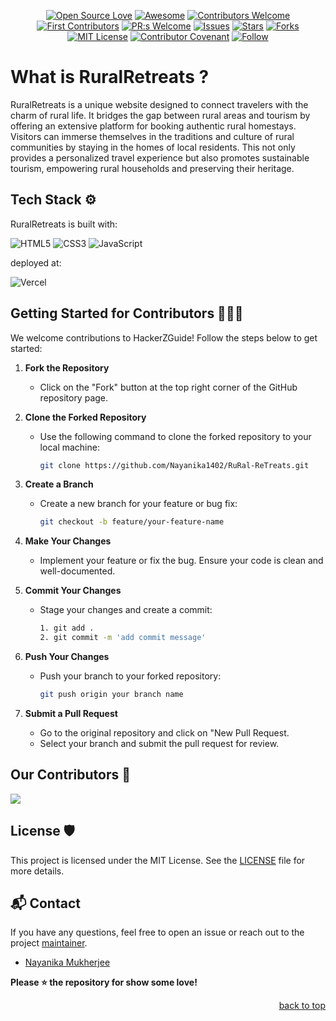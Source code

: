 <div align="center">
  
[![Open Source Love](https://firstcontributions.github.io/open-source-badges/badges/open-source-v1/open-source.svg)](https://github.com/firstcontributions/open-source-badges)
[![Awesome](https://cdn.rawgit.com/sindresorhus/awesome/d7305f38d29fed78fa85652e3a63e154dd8e8829/media/badge.svg)](https://github.com/sindresorhus/awesome)
[![Contributors Welcome](https://img.shields.io/badge/contributors-welcome-0b7cbd)](https://github.com/nikohoffren/fork-commit-merge/pulls)
[![First Contributors](https://img.shields.io/badge/first-contributors-0b7cbd)](https://github.com/nikohoffren/fork-commit-merge/pulls)
[![PR:s Welcome](https://img.shields.io/badge/PR:s-welcome-0b7cbd)](https://github.com/nikohoffren/fork-commit-merge/pulls)
[![Issues](https://img.shields.io/github/issues/Nayanika1402/RuRal-ReTreats.svg?style=flat)](https://github.com/Nayanika1402/RuRal-ReTreats/issues)
[![Stars](https://img.shields.io/github/stars/Nayanika1402/RuRal-ReTreats.svg?style=flat)](https://github.com/Nayanika1402/RuRal-ReTreats/stars)
[![Forks](https://img.shields.io/github/forks/Nayanika1402/RuRal-ReTreats.svg?style=flat)](https://github.com/Nayanika1402/RuRal-ReTreats/forks)
[![MIT License](https://badges.frapsoft.com/os/mit/mit.svg?v=103)](https://opensource.org/licenses/mit-license.php)
[![Contributor Covenant](https://img.shields.io/badge/Contributor%20Covenant-2.1-4baaaa.svg)](code_of_conduct.md)
[![Follow](https://img.shields.io/badge/follow-%40Nayanika1402-1DA1F2?logo=twitter&style=social)](https://github.com/Nayanika1402) 
</div>


# What is RuralRetreats ?

RuralRetreats is a unique website designed to connect travelers with the charm of rural life. It bridges the gap between rural areas and tourism by offering an extensive platform for booking authentic rural homestays. Visitors can immerse themselves in the traditions and culture of rural communities by staying in the homes of local residents. This not only provides a personalized travel experience but also promotes sustainable tourism, empowering rural households and preserving their heritage.

## Tech Stack ⚙️

RuralRetreats is built with:

![HTML5](https://img.shields.io/badge/html5-%23E34F26.svg?style=for-the-badge&logo=html5&logoColor=white) 
![CSS3](https://img.shields.io/badge/css3-%231572B6.svg?style=for-the-badge&logo=css3&logoColor=white)
![JavaScript](https://img.shields.io/badge/javascript-%23323330.svg?style=for-the-badge&logo=javascript&logoColor=%23F7DF1E)

deployed at:

![Vercel](https://img.shields.io/badge/vercel-%23000000.svg?style=for-the-badge&logo=vercel&logoColor=white)

## Getting Started for Contributors 🧑🏻‍💻

We welcome contributions to HackerZGuide! Follow the steps below to get started:

1. **Fork the Repository**  
   - Click on the "Fork" button at the top right corner of the GitHub repository page.

2. **Clone the Forked Repository**  
   - Use the following command to clone the forked repository to your local machine:
     
     ```bash
     git clone https://github.com/Nayanika1402/RuRal-ReTreats.git

3. **Create a Branch**
    - Create a new branch for your feature or bug fix:

      ```bash
      git checkout -b feature/your-feature-name
      ```
4. **Make Your Changes**
   - Implement your feature or fix the bug. Ensure your code is clean and well-documented.

5. **Commit Your Changes**
   - Stage your changes and create a commit:

     ```bash
     1. git add .
     2. git commit -m 'add commit message'
     ```
6. **Push Your Changes**
   - Push your branch to your forked repository:

     ```bash
     git push origin your branch name
     ```
7. **Submit a Pull Request**
   - Go to the original repository and click on "New Pull Request.
   - Select your branch and submit the pull request for review.



## Our Contributors 🤝

<a href="https://github.com/Nayanika1402/RuRal-ReTreats/graphs/contributors">
  <img src="https://contrib.rocks/image?repo=Nayanika1402/RuRal-ReTreats" />
</a>

## License 🛡️
This project is licensed under the MIT License. See the [LICENSE](link-to-license-file) file for more details.

## 📬 Contact

If you have any questions, feel free to open an issue or reach out to the project [maintainer](https://www.linkedin.com/in/nayanika-mukherjee-76a24027b/).

- [Nayanika Mukherjee](https://github.com/Nayanika1402)

**Please ⭐ the repository for show some love!**

<div align="right">
  <a href="#readme-top">back to top</a>
</div>
